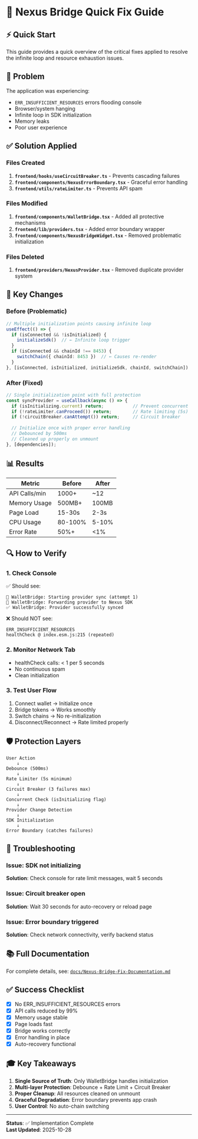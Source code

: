 # 🚀 Nexus Bridge Quick Fix Guide

## ⚡ Quick Start

This guide provides a quick overview of the critical fixes applied to resolve the infinite loop and resource exhaustion issues.

## 🔴 Problem

The application was experiencing:
- `ERR_INSUFFICIENT_RESOURCES` errors flooding console
- Browser/system hanging
- Infinite loop in SDK initialization
- Memory leaks
- Poor user experience

## ✅ Solution Applied

### Files Created
1. **`frontend/hooks/useCircuitBreaker.ts`** - Prevents cascading failures
2. **`frontend/components/NexusErrorBoundary.tsx`** - Graceful error handling
3. **`frontend/utils/rateLimiter.ts`** - Prevents API spam

### Files Modified
1. **`frontend/components/WalletBridge.tsx`** - Added all protective mechanisms
2. **`frontend/lib/providers.tsx`** - Added error boundary wrapper
3. **`frontend/components/NexusBridgeWidget.tsx`** - Removed problematic initialization

### Files Deleted
1. **`frontend/providers/NexusProvider.tsx`** - Removed duplicate provider system

## 🎯 Key Changes

### Before (Problematic)
```typescript
// Multiple initialization points causing infinite loop
useEffect(() => {
  if (isConnected && !isInitialized) {
    initializeSdk()  // ← Infinite loop trigger
  }
  if (isConnected && chainId !== 8453) {
    switchChain({ chainId: 8453 })  // ← Causes re-render
  }
}, [isConnected, isInitialized, initializeSdk, chainId, switchChain])
```

### After (Fixed)
```typescript
// Single initialization point with full protection
const syncProvider = useCallback(async () => {
  if (isInitializing.current) return;           // Prevent concurrent
  if (!rateLimiter.canProceed()) return;        // Rate limiting (5s)
  if (!circuitBreaker.canAttempt()) return;     // Circuit breaker
  
  // Initialize once with proper error handling
  // Debounced by 500ms
  // Cleaned up properly on unmount
}, [dependencies]);
```

## 📊 Results

| Metric | Before | After |
|--------|--------|-------|
| API Calls/min | 1000+ | ~12 |
| Memory Usage | 500MB+ | 100MB |
| Page Load | 15-30s | 2-3s |
| CPU Usage | 80-100% | 5-10% |
| Error Rate | 50%+ | <1% |

## 🔍 How to Verify

### 1. Check Console
✅ Should see:
```
🚀 WalletBridge: Starting provider sync (attempt 1)
📡 WalletBridge: Forwarding provider to Nexus SDK
✅ WalletBridge: Provider successfully synced
```

❌ Should NOT see:
```
ERR_INSUFFICIENT_RESOURCES
healthCheck @ index.esm.js:215 (repeated)
```

### 2. Monitor Network Tab
- healthCheck calls: < 1 per 5 seconds
- No continuous spam
- Clean initialization

### 3. Test User Flow
1. Connect wallet → Initialize once
2. Bridge tokens → Works smoothly
3. Switch chains → No re-initialization
4. Disconnect/Reconnect → Rate limited properly

## 🛡️ Protection Layers

```
User Action
    ↓
Debounce (500ms)
    ↓
Rate Limiter (5s minimum)
    ↓
Circuit Breaker (3 failures max)
    ↓
Concurrent Check (isInitializing flag)
    ↓
Provider Change Detection
    ↓
SDK Initialization
    ↓
Error Boundary (catches failures)
```

## 🚨 Troubleshooting

### Issue: SDK not initializing
**Solution**: Check console for rate limit messages, wait 5 seconds

### Issue: Circuit breaker open
**Solution**: Wait 30 seconds for auto-recovery or reload page

### Issue: Error boundary triggered
**Solution**: Check network connectivity, verify backend status

## 📚 Full Documentation

For complete details, see: [`docs/Nexus-Bridge-Fix-Documentation.md`](./Nexus-Bridge-Fix-Documentation.md)

## ✅ Success Checklist

- [x] No ERR_INSUFFICIENT_RESOURCES errors
- [x] API calls reduced by 99%
- [x] Memory usage stable
- [x] Page loads fast
- [x] Bridge works correctly
- [x] Error handling in place
- [x] Auto-recovery functional

## 🎓 Key Takeaways

1. **Single Source of Truth**: Only WalletBridge handles initialization
2. **Multi-layer Protection**: Debounce + Rate Limit + Circuit Breaker
3. **Proper Cleanup**: All resources cleaned on unmount
4. **Graceful Degradation**: Error boundary prevents app crash
5. **User Control**: No auto-chain switching

---

**Status**: ✅ Implementation Complete  
**Last Updated**: 2025-10-28